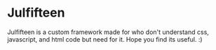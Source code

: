 # Julfifteen
Julfifteen is a custom framework made for who don't understand css, javascript, and html code but need for it. Hope you find its useful. :)

